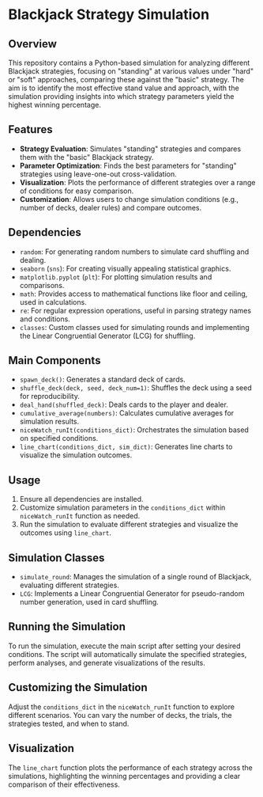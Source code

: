 # Blackjack Strategy Simulation

## Overview
This repository contains a Python-based simulation for analyzing different Blackjack strategies, focusing on "standing" at various values under "hard" or "soft" approaches, comparing these against the "basic" strategy. The aim is to identify the most effective stand value and approach, with the simulation providing insights into which strategy parameters yield the highest winning percentage.

## Features
- **Strategy Evaluation**: Simulates "standing" strategies and compares them with the "basic" Blackjack strategy.
- **Parameter Optimization**: Finds the best parameters for "standing" strategies using leave-one-out cross-validation.
- **Visualization**: Plots the performance of different strategies over a range of conditions for easy comparison.
- **Customization**: Allows users to change simulation conditions (e.g., number of decks, dealer rules) and compare outcomes.

## Dependencies
- `random`: For generating random numbers to simulate card shuffling and dealing.
- `seaborn` (`sns`): For creating visually appealing statistical graphics.
- `matplotlib.pyplot` (`plt`): For plotting simulation results and comparisons.
- `math`: Provides access to mathematical functions like floor and ceiling, used in calculations.
- `re`: For regular expression operations, useful in parsing strategy names and conditions.
- `classes`: Custom classes used for simulating rounds and implementing the Linear Congruential Generator (LCG) for shuffling.

## Main Components
- `spawn_deck()`: Generates a standard deck of cards.
- `shuffle_deck(deck, seed, deck_num=1)`: Shuffles the deck using a seed for reproducibility.
- `deal_hand(shuffled_deck)`: Deals cards to the player and dealer.
- `cumulative_average(numbers)`: Calculates cumulative averages for simulation results.
- `niceWatch_runIt(conditions_dict)`: Orchestrates the simulation based on specified conditions.
- `line_chart(conditions_dict, sim_dict)`: Generates line charts to visualize the simulation outcomes.

## Usage
1. Ensure all dependencies are installed.
2. Customize simulation parameters in the `conditions_dict` within `niceWatch_runIt` function as needed.
3. Run the simulation to evaluate different strategies and visualize the outcomes using `line_chart`.

## Simulation Classes
- `simulate_round`: Manages the simulation of a single round of Blackjack, evaluating different strategies.
- `LCG`: Implements a Linear Congruential Generator for pseudo-random number generation, used in card shuffling.

## Running the Simulation
To run the simulation, execute the main script after setting your desired conditions. The script will automatically simulate the specified strategies, perform analyses, and generate visualizations of the results.

## Customizing the Simulation
Adjust the `conditions_dict` in the `niceWatch_runIt` function to explore different scenarios. You can vary the number of decks, the trials, the strategies tested, and when to stand.

## Visualization
The `line_chart` function plots the performance of each strategy across the simulations, highlighting the winning percentages and providing a clear comparison of their effectiveness.


